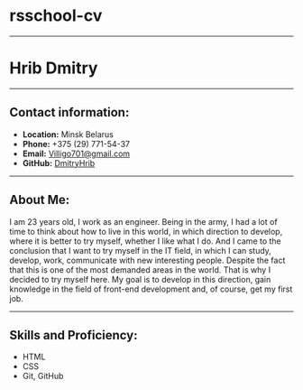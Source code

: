 # rsschool-cv
___
# Hrib Dmitry
___
## Contact information:

* **Location:** Minsk Belarus
* **Phone:** +375 (29) 771-54-37
* **Email:** Villigo701@gmail.com
* **GitHub:** [DmitryHrib](https://github.com/DmitryHrib/rsschool-cv/tree/main)
___
## About Me:
I am 23 years old, I work as an engineer. Being in the army, I had a lot of time to think about how to live in this world, in which direction to develop, where it is better to try myself, whether I like what I do. And I came to the conclusion that I want to try myself in the IT field, in which I can study, develop, work, communicate with new interesting people. Despite the fact that this is one of the most demanded areas in the world. That is why I decided to try myself here. My goal is to develop in this direction, gain knowledge in the field of front-end development and, of course, get my first job.
___
## Skills and Proficiency:
* HTML
* CSS
* Git, GitHub
